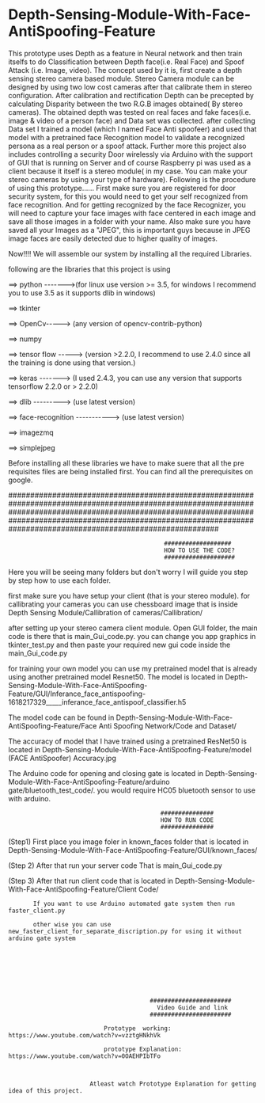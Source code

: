 # Depth-Sensing-Module-With-Face-AntiSpoofing-Feature
This prototype uses Depth as a feature in Neural network and then train itselfs to do Classification between Depth face(i.e. Real Face) and Spoof Attack (i.e. Image, video). The concept used by it is,  first create a depth sensing stereo camera based module. Stereo Camera module can be designed by using two low cost cameras after that calibrate them in stereo configuration. After calibration and rectification Depth can be precepted by calculating Disparity between the two R.G.B images obtained( By stereo cameras). The obtained depth was tested on real faces and fake faces(i.e. image & video of a person face) and Data set was collected. after collecting Data set I trained a model (which I named Face Anti spoofeer) and used that model with a pretrained face Recognition model to validate a recognized persona as a real person or a spoof attack. Further more this project also includes controlling a security Door wirelessly via Arduino with the support of GUI that is running on Server and of course Raspberry pi was used as a client because it itself is a stereo module( in my case. You can make your stereo cameras by using your type of hardware). 
Following is the procedure of using this prototype......
First make sure you are registered for door security system, for this you would need to get your self recognized from face recognition. And for getting recognized by the face Recognizer, you will need to capture your face images with face centered in each image and save all those images in a folder with your name. Also make sure you have saved all your Images as a "JPEG", this is important guys because in JPEG image faces are easily detected due to higher quality of images.




Now!!!!  We will assemble our system by installing all the required Libraries.



following are the libraries that this project is using


==> python ------->(for linux use version >= 3.5, for windows I recommend you to use 3.5 as it supports dlib in windows)


==> tkinter


==> OpenCv-----> (any version of opencv-contrib-python)


==> numpy


==> tensor flow -----> (version >2.2.0, I recommend to use 2.4.0 since all the training is done using that version.)


==> keras -------> (I used 2.4.3, you can use any version that supports tensorflow 2.2.0 or > 2.2.0)


==> dlib ---------> (use latest version)


==> face-recognition -----------> (use latest version)


==> imagezmq


==> simplejpeg



Before installing all these libraries we have to make suere that all the pre requisites files are being installed first.
You can find all the prerequisites on google.


################################################################################################################################################################################################################################################################################
                                                
                                                ###################
                                                HOW TO USE THE CODE?
                                                ####################
Here you will be seeing many folders but don't worry I will guide you step by step how to use each folder.

first make sure you have setup your client (that is your stereo module).
for callibrating your cameras you can use chessboard image that is inside Depth Sensing Module/Callibration of cameras/Callibration/


after setting up your stereo camera client module.
Open GUI folder, the main code is there that is main_Gui_code.py.
you can change you app graphics in tkinter_test.py and then paste your required new gui code inside the main_Gui_code.py

for training your own model you can use my pretrained model that is already using another pretrained model Resnet50.
The model is located in   Depth-Sensing-Module-With-Face-AntiSpoofing-Feature/GUI/Inferance_face_antispoofing-1618217329_____inferance_face_antispoof_classifier.h5


The model code can be found in   Depth-Sensing-Module-With-Face-AntiSpoofing-Feature/Face Anti Spoofing Network/Code and Dataset/

The accuracy of model that I have trained using a pretrained ResNet50 is located in  Depth-Sensing-Module-With-Face-AntiSpoofing-Feature/model (FACE AntiSpoofer) Accuracy.jpg


The Arduino code for opening and closing gate is located in   Depth-Sensing-Module-With-Face-AntiSpoofing-Feature/arduino gate/bluetooth_test_code/.
you would require HC05 bluetooth sensor to use with arduino.

                                               ###############
                                               HOW TO RUN CODE
                                               ###############
                                               
(Step1)   First place you image foler in known_faces folder that is located in    Depth-Sensing-Module-With-Face-AntiSpoofing-Feature/GUI/known_faces/



(Step 2)  After that run your server code That is main_Gui_code.py


(Step 3)  After that run client code that is located in   Depth-Sensing-Module-With-Face-AntiSpoofing-Feature/Client Code/

           If you want to use Arduino automated gate system then run faster_client.py
           
           other wise you can use new_faster_client_for_separate_discription.py for using it without arduino gate system

                          
                          
                          




                                            #######################
                                              Video Guide and link
                                            #######################
                               
                               Prototype  working: https://www.youtube.com/watch?v=vzztgHNkhVk 
                               
                               prototype Explanation: https://www.youtube.com/watch?v=0OAEHPIbTFo
                               
                               
                               
                           Atleast watch Prototype Explanation for getting idea of this project.
                           
